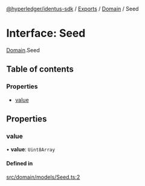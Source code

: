 [@hyperledger/identus-sdk](../README.md) / [Exports](../modules.md) / [Domain](../modules/Domain.md) / Seed

# Interface: Seed

[Domain](../modules/Domain.md).Seed

## Table of contents

### Properties

- [value](Domain.Seed.md#value)

## Properties

### value

• **value**: `Uint8Array`

#### Defined in

[src/domain/models/Seed.ts:2](https://github.com/hyperledger-identus/sdk-ts/blob/d44afc3403bdd5cf86219cd263be20ea744f4706/src/domain/models/Seed.ts#L2)
